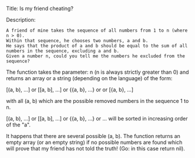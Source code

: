 Title: Is my friend cheating?

Description:

    A friend of mine takes the sequence of all numbers from 1 to n (where n > 0).
    Within that sequence, he chooses two numbers, a and b.
    He says that the product of a and b should be equal to the sum of all numbers in the sequence, excluding a and b.
    Given a number n, could you tell me the numbers he excluded from the sequence?

The function takes the parameter: n (n is always strictly greater than 0) and returns an array or a string (depending on the language) of the form:

[(a, b), ...] or [[a, b], ...] or {{a, b}, ...} or or [{a, b}, ...]

with all (a, b) which are the possible removed numbers in the sequence 1 to n.

[(a, b), ...] or [[a, b], ...] or {{a, b}, ...} or ... will be sorted in increasing order of the "a".

It happens that there are several possible (a, b). The function returns an empty array (or an empty string) if no possible numbers are found which will prove that my friend has not told the truth! (Go: in this case return nil).
